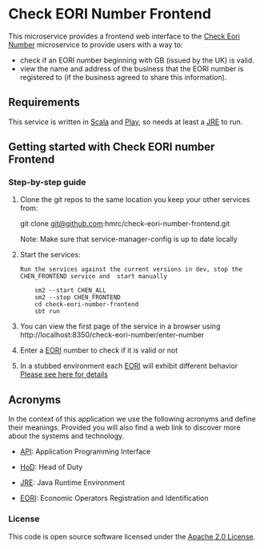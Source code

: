 Check EORI Number Frontend
===================

This microservice provides a frontend web interface to the [Check Eori Number](https://github.com/hmrc/check-eori-number) microservice to provide users with a way to:

* check if an EORI number beginning with GB (issued by the UK) is valid.
* view the name and address of the business that the EORI number is registered to (if the business agreed to share this information).

Requirements
------------

This service is written in [Scala] and [Play], so needs at least a [JRE] to run.

Getting started with Check EORI number Frontend
----------------------------------------

### Step-by-step guide


 1. Clone the git repos to the same location you keep your other services from:

    git clone git@github.com:hmrc/check-eori-number-frontend.git
    
    Note: Make sure that service-manager-config is up to date locally

 2. Start the services:
 
        Run the services against the current versions in dev, stop the CHEN_FRONTEND service and  start manually
        
            sm2 --start CHEN_ALL 
            sm2 --stop CHEN_FRONTEND
            cd check-eori-number-frontend
            sbt run

 3. You can view the first page of the service in a browser using http://localhost:8350/check-eori-number/enter-number
 
 4. Enter a [EORI] number to check if it is valid or not
 5. In a stubbed environment each [EORI] will exhibit different behavior [Please see here for details](https://github.com/hmrc/check-eori-number-stub/#readme)

Acronyms
---

In the context of this application we use the following acronyms and define their 
meanings. Provided you will also find a web link to discover more about the systems
and technology. 

* [API]: Application Programming Interface

* [HoD]: Head of Duty

* [JRE]: Java Runtime Environment

* [EORI]: Economic Operators Registration and Identification

### License

This code is open source software licensed under the [Apache 2.0 License]("http://www.apache.org/licenses/LICENSE-2.0.html").
    
[HoD]: http://webarchive.nationalarchives.gov.uk/+/http://www.hmrc.gov.uk/manuals/sam/samglossary/samgloss249.htm   
[API]: https://en.wikipedia.org/wiki/Application_programming_interface
[JRE]: http://www.oracle.com/technetwork/java/javase/overview/index.html
[EORI]: https://ec.europa.eu/taxation_customs/business/customs-procedures/general-overview/economic-operators-registration-identification-number-eori_en
[SCALA]: http://www.scala-lang.org/
[PLAY]: http://playframework.com/